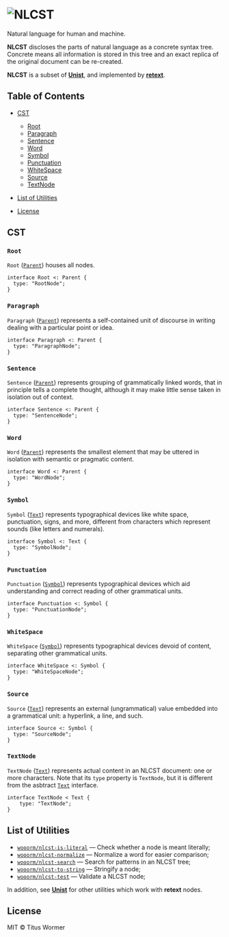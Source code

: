 # ![NLCST](https://cdn.rawgit.com/wooorm/nlcst/master/logo.svg)

Natural language for human and machine.

**NLCST** discloses the parts of natural language as a concrete syntax
tree.  Concrete means all information is stored in this tree and an
exact replica of the original document can be re-created.

**NLCST** is a subset of [**Unist**][unist], and implemented by
[**retext**][retext].

## Table of Contents

-   [CST](#cst)

    -   [Root](#root)
    -   [Paragraph](#paragraph)
    -   [Sentence](#sentence)
    -   [Word](#word)
    -   [Symbol](#symbol)
    -   [Punctuation](#punctuation)
    -   [WhiteSpace](#whitespace)
    -   [Source](#source)
    -   [TextNode](#textnode)

-   [List of Utilities](#list-of-utilities)

-   [License](#license)

## CST

### `Root`

`Root` ([`Parent`][parent]) houses all nodes.

```idl
interface Root <: Parent {
  type: "RootNode";
}
```

### `Paragraph`

`Paragraph` ([`Parent`][parent]) represents a self-contained unit of
discourse in writing dealing with a particular point or idea.

```idl
interface Paragraph <: Parent {
  type: "ParagraphNode";
}
```

### `Sentence`

`Sentence` ([`Parent`][parent]) represents grouping of grammatically
linked words, that in principle tells a complete thought, although it
may make little sense taken in isolation out of context.

```idl
interface Sentence <: Parent {
  type: "SentenceNode";
}
```

### `Word`

`Word` ([`Parent`][parent]) represents the smallest element that may
be uttered in isolation with semantic or pragmatic content.

```idl
interface Word <: Parent {
  type: "WordNode";
}
```

### `Symbol`

`Symbol` ([`Text`][text]) represents typographical devices like
white space, punctuation, signs, and more, different from characters
which represent sounds (like letters and numerals).

```idl
interface Symbol <: Text {
  type: "SymbolNode";
}
```

### `Punctuation`

`Punctuation` ([`Symbol`][symbol]) represents typographical devices
which aid understanding and correct reading of other grammatical
units.

```idl
interface Punctuation <: Symbol {
  type: "PunctuationNode";
}
```

### `WhiteSpace`

`WhiteSpace` ([`Symbol`][symbol]) represents typographical devices
devoid of content, separating other grammatical units.

```idl
interface WhiteSpace <: Symbol {
  type: "WhiteSpaceNode";
}
```

### `Source`

`Source` ([`Text`][text]) represents an external (ungrammatical) value
embedded into a grammatical unit: a hyperlink, a line, and such.

```idl
interface Source <: Symbol {
  type: "SourceNode";
}
```

### `TextNode`

`TextNode` ([`Text`][text]) represents actual content in an NLCST
document: one or more characters.  Note that its `type` property
is `TextNode`, but it is different from the asbtract [`Text`][text]
interface.

```idl
interface TextNode < Text {
    type: "TextNode";
}
```

## List of Utilities

<!--lint disable list-item-spacing-->

-   [`wooorm/nlcst-is-literal`](https://github.com/wooorm/nlcst-is-literal)
    — Check whether a node is meant literally;
-   [`wooorm/nlcst-normalize`](https://github.com/wooorm/nlcst-normalize)
    — Normalize a word for easier comparison;
-   [`wooorm/nlcst-search`](https://github.com/wooorm/nlcst-search)
    — Search for patterns in an NLCST tree;
-   [`wooorm/nlcst-to-string`](https://github.com/wooorm/nlcst-to-string)
    — Stringify a node;
-   [`wooorm/nlcst-test`](https://github.com/wooorm/nlcst-test)
    — Validate a NLCST node;

In addition, see [**Unist**][unist] for other utilities which
work with **retext** nodes.

## License

MIT © Titus Wormer

<!--Definitions-->

[unist]: https://github.com/wooorm/unist

[retext]: https://github.com/wooorm/retext

[parent]: https://github.com/wooorm/unist#parent

[text]: https://github.com/wooorm/unist#text

[symbol]: #symbol
